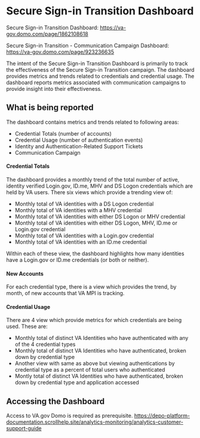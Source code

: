 # Secure Sign-in Transition Dashboard
Secure Sign-in Transition Dashboard: https://va-gov.domo.com/page/1862108618

Secure Sign-in Transition - Communication Campaign Dashboard: https://va-gov.domo.com/page/923236635

The intent of the Secure Sign-in Transition Dashboard is primarily to track the effectiveness of the Secure Sign-in Transition campaign. The dashboard provides metrics and trends related to credentials and credential usage. The dashboard reports metrics associated with communication campaigns to provide insight into their effectiveness.

## What is being reported
The dashboard contains metrics and trends related to following areas:
* Credential Totals (number of accounts)
* Credential Usage (number of authentication events)
* Identity and Authentication-Related Support Tickets
* Communication Campaign

#### Credential Totals
The dashboard provides a monthly trend of the total number of active, identity verified Login.gov, ID.me, MHV and DS Logon credentials which are held by VA users.  There six views which provide a trending view of:
* Monthly total of VA identities with a DS Logon credential
* Monthly total of VA identities with a MHV credential
* Monthly total of VA identities with either DS Logon or MHV credential
* Monthly total of VA identities with either DS Logon, MHV, ID.me or Login.gov credential
* Monthly total of VA identities with a Login.gov credential
* Monthly total of VA identities with an ID.me credential

Within each of these view, the dashboard highlights how many identities have a Login.gov or ID.me credentials (or both or neither).

#### New Accounts
For each credential type, there is a view which provides the trend, by month, of new accounts that VA MPI is tracking.

#### Credential Usage
There are 4 view which provide metrics for which credentials are being used. These are:
* Monthly total of distinct VA Identities who have authenticated with any of the 4 credential types
* Monthly total of distinct VA Identities who have authenticated, broken down by credential type
* Another view with same as above but viewing authentications by credential type as a percent of total users who authenticated
* Montly total of distinct VA Identities who have authenticated, broken down by credential type and application accessed

## Accessing the Dashboard

Access to VA.gov Domo is required as prerequisite.
https://depo-platform-documentation.scrollhelp.site/analytics-monitoring/analytics-customer-support-guide
